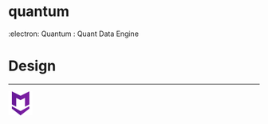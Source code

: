 # quantum
:electron: Quantum : Quant Data Engine



# Design
----------------------------------------
![alt text](https://github.com/adam-p/markdown-here/raw/master/src/common/images/icon48.png "Logo Title Text 1")

